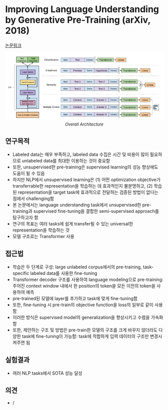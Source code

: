 # Improving Language Understanding by Generative Pre-Training (arXiv, 2018)

[논문링크](https://www.cs.ubc.ca/~amuham01/LING530/papers/radford2018improving.pdf)

<p align="center">
    <img width="600" alt='fig1' src="./img/16_03_01.png?raw=true"></br>
    <em><font size=2>Overall Architecture</font></em>
</p>

## 연구목적
- Labeled data는 매우 부족하고, labeled data 수집은 시간 및 비용이 많이 필요하므로 unlabeled data를 최대한 이용하는 것이 중요함
- 또한, unsupervised한 pre-training은 supervised learning의 성능 향상에도 도움이 될 수 있음
- 하지만 NLP에서 unsupervised learning은 (1) 어떤 optimization objective가 transferrable한 representation을 학습하는 데 효과적인지 불분명하고, (2) 학습된 representation을 target task에 효과적으로 전달하는 검증된 방법이 없다는 점에서 challenging함
- 본 논문에서는 language understanding task에서 unsupervised한 pre-training과 supervised fine-tuning을 결합한 semi-supervised approach를 탐구하고자 함
- 연구의 목표는 여러 tasks에 쉽게 transfer될 수 있는 universal한 representation을 학습하는 것
- 모델 구조로는 Transformer 사용

## 접근법
- 학습은 두 단계로 구성: large unlabeled corpus에서의 pre-training, task-specific labeled data를 사용한 fine-tuning
- Transformer decoder 구조를 사용하여 language modeling으로 pre-training: 주어진 context window 내에서 한 position의 token을 모든 이전의 token을 사용하여 예측
- pre-trained된 모델에 layer를 추가하고 task에 맞게 fine-tuning함
- 또한, fine-tuning 시 pre-train의 objective function을 loss의 일부로 같이 사용함
- 이러한 방식은 supervised model의 generalization을 향상시키고 수렴을 가속화함
- 또한, 제안하는 구조 및 방법은 pre-train한 모델의 구조를 크게 바꾸지 않더라도 다양한 task에 fine-tuning이 가능함: task에 적합하게 입력 데이터의 구조만 변경시켜주면 됨

## 실험결과
- 여러 NLP tasks에서 SOTA 성능 달성

## 의견
- /